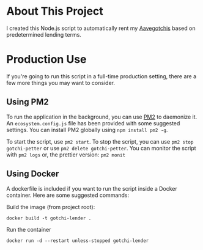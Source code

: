 # About This Project
I created this Node.js script to automatically rent my [Aavegotchis](https://aavegotchi.com) based on  predetermined lending terms.

# Production Use
If you're going to run this script in a full-time production setting, there are a few more things you may want to consider.

## Using PM2
To run the application in the background, you can use [PM2](https://pm2.keymetrics.io/) to daemonize it. An `ecosystem.config.js` file has been provided with some suggested settings. You can install PM2 globally using `npm install pm2 -g`.

To start the script, use `pm2 start`. To stop the script, you can use `pm2 stop gotchi-petter` or use `pm2 delete gotchi-petter`. You can monitor the script with `pm2 logs` or, the prettier version: `pm2 monit`

## Using Docker
A dockerfile is included if you want to run the script inside a Docker container. Here are some suggested commands:

Build the image (from project root):
```
docker build -t gotchi-lender .
```
Run the container
```
docker run -d --restart unless-stopped gotchi-lender
```